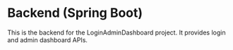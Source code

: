 # Backend (Spring Boot)

This is the backend for the LoginAdminDashboard project. It provides login and admin dashboard APIs.
